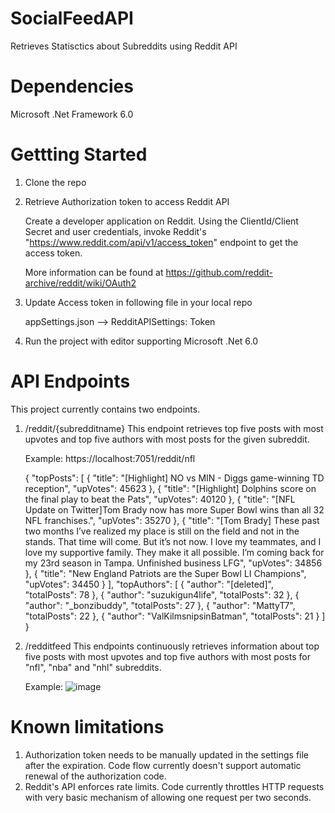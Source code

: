# SocialFeedAPI

Retrieves Statisctics about Subreddits using Reddit API

# Dependencies

Microsoft .Net Framework 6.0

# Gettting Started

1. Clone the repo
2. Retrieve Authorization token to access Reddit API

     Create a developer application on Reddit. Using the ClientId/Client Secret and user credentials, invoke Reddit's "https://www.reddit.com/api/v1/access_token" endpoint to get the access token.

     More information can be found at https://github.com/reddit-archive/reddit/wiki/OAuth2

3. Update Access token in following file in your local repo

     appSettings.json --> RedditAPISettings: Token

4. Run the project with editor supporting Microsoft .Net 6.0

# API Endpoints

  This project currently contains two endpoints.

  1. /reddit/{subredditname}
     This endpoint retrieves top five posts with most upvotes and top five authors with most posts for the given subreddit.

     Example: https://localhost:7051/reddit/nfl

     {
        "topPosts": [
            {
                "title": "[Highlight] NO vs MIN - Diggs game-winning TD reception",
                "upVotes": 45623
            },
            {
                "title": "[Highlight] Dolphins score on the final play to beat the Pats",
                "upVotes": 40120
            },
            {
                "title": "[NFL Update on Twitter]Tom Brady now has more Super Bowl wins than all 32 NFL franchises.",
                "upVotes": 35270
            },
            {
                "title": "[Tom Brady] These past two months I’ve realized my place is still on the field and not in the stands. That time will come. But it’s not now. I love my teammates, and I love my supportive family. They make it all possible. I’m coming back for my 23rd season in Tampa. Unfinished business LFG",
                "upVotes": 34856
            },
            {
                "title": "New England Patriots are the Super Bowl LI Champions",
                "upVotes": 34450
            }
        ],
        "topAuthors": [
            {
                "author": "[deleted]",
                "totalPosts": 78
            },
            {
                "author": "suzukigun4life",
                "totalPosts": 32
            },
            {
                "author": "_bonzibuddy",
                "totalPosts": 27
            },
            {
                "author": "MattyT7",
                "totalPosts": 22
            },
            {
                "author": "ValKilmsnipsinBatman",
                "totalPosts": 21
            }
        ]
      }

  3. /redditfeed
     This endpoints continuously retrieves information about top five posts with most upvotes and top five authors with most posts for "nfl", "nba" and "nhl" subreddits.

     Example:
     ![image](https://github.com/patelshekhar7/SocialFeedAPI/assets/145226781/d20ef5ee-3818-42fd-b4cb-ca724206d6f3)

     
# Known limitations
1. Authorization token needs to be manually updated in the settings file after the expiration. Code flow currently doesn't support automatic renewal of the authorization code.
2. Reddit's API enforces rate limits. Code currently throttles HTTP requests with very basic mechanism of allowing one request per two seconds.
   

